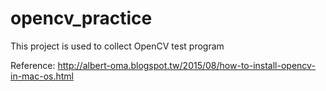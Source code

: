 # opencv_practice
This project is used to collect OpenCV test program


Reference:
   http://albert-oma.blogspot.tw/2015/08/how-to-install-opencv-in-mac-os.html